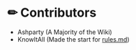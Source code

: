 # ✏ Contributors

* Ashparty (A Majority of the Wiki)
* KnowItAll (Made the start for [rules.md](../../guides/rules.md "mention"))
